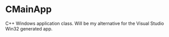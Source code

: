 # CMainApp
C++ Windows application class. Will be my alternative for the Visual Studio Win32 generated app.
